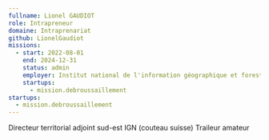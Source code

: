 ```yaml
---
fullname: Lionel GAUDIOT
role: Intrapreneur
domaine: Intraprenariat
github: LionelGaudiot
missions:
  - start: 2022-08-01
    end: 2024-12-31
    status: admin
    employer: Institut national de l'information géographique et forestière (IGN)
    startups:
      - mission.debroussaillement
startups:
  - mission.debroussaillement
---
```

Directeur territorial adjoint sud-est IGN (couteau suisse) Traileur amateur